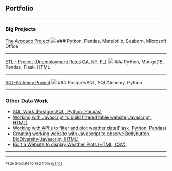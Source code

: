 ## Portfolio

---

### Big Projects

[The Avocado Project](https://github.com/kmanning1224/Project1-Repo)
<img src="https://i.gyazo.com/5d57a74db26f7f5d0a8a41a18b9d295c.png"/> ### Python, Pandas, Matplotlib, Seaborn, Microsoft Office

---
[ETL - Project (Unemployment Rates CA, NY, FL)](https://kmanning1224.github.io/ETL-project/)
<img src="https://i.gyazo.com/a0014a527cf3ad4cd99ec5d24dd543e9.png"/> ### Python, MongoDB, Pandas, Flask, HTML

---
[SQL-Alchemy Project](https://github.com/kmanning1224/sqlalchemy-challenge)
<img src="https://i.gyazo.com/53f65a6820db7c8367e1f6aedfb64c18.png"/> ### PostgresSQL, SQLAlchemy, Python

---

### Other Data Work

- [SQL Work (PostgresSQL, Python, Pandas)](https://github.com/kmanning1224/sql-challenge)
- [Working with Javascript to build filtered table website(Javascript, HTML)](https://github.com/kmanning1224/intro-to-javascript)
- [Working with API's to filter and plot weather data(Flask, Python, Pandas)](https://github.com/kmanning1224/python-api-challenge)
- [Creating working website with Javascript to observe Bellybutton BioDiversity(Javascript, HTML)](https://kmanning1224.github.io/bellybutton-diversity/)
- [Built a Website to display Weather Plots (HTML, CSV)](http://example.com/)

---




---
<p style="font-size:11px">Page template forked from <a href="https://github.com/evanca/quick-portfolio">evanca</a></p>
<!-- Remove above link if you don't want to attibute -->

